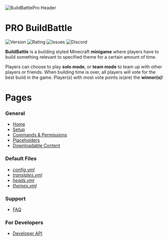 ![BuildBattlePro Header](https://i.imgur.com/4xWDCJJ.png)
# PRO BuildBattle 
![Version](https://img.shields.io/spiget/version/49587?label=Latest%20Release)
![Rating](https://img.shields.io/spiget/stars/49587?label=Rating)
![Issues](https://img.shields.io/github/issues/Drawethree/PRO-BuildBattle?label=Issues&logo=GitHub)
![Discord](https://img.shields.io/discord/505846258867372033?label=Discord&logo=Discord)


**BuildBattle** is a building styled Minecraft **minigame** where players have to build something relevant to specified theme for a certain amount of time. 

Players can choose to play **solo mode**, or **team mode** to team up with other players or friends. When building time is over, all players will vote for the best build in the game. Player(s) with most vote points is(are) the **winner(s)**!

# Pages
### General
* [Home](https://github.com/Drawethree/PRO-BuildBattle/wiki)
* [Setup](https://github.com/Drawethree/PRO-BuildBattle/wiki/Setup)
* [Commands & Permissions](https://github.com/Drawethree/PRO-BuildBattle/wiki/Commands-&-Permissions)
* [Placeholders](https://github.com/Drawethree/PRO-BuildBattle/wiki/Placeholders)
* [Downloadable Content](https://github.com/Drawethree/PRO-BuildBattle/wiki/Downloadable-Content)
### Default Files
* [_config.yml_](https://github.com/Drawethree/PRO-BuildBattle/wiki/config.yml)
* [_translates.yml_](https://github.com/Drawethree/PRO-BuildBattle/wiki/translates.yml)
* [_heads.yml_](https://github.com/Drawethree/PRO-BuildBattle/wiki/heads.yml)
* [_themes.yml_](https://github.com/Drawethree/PRO-BuildBattle/wiki/themes.yml)
### Support
* [FAQ](https://github.com/Drawethree/PRO-BuildBattle/wiki/Frequently-Asked-Questions)
### For Developers
* [Developer API](https://github.com/Drawethree/PRO-BuildBattle/wiki/Developer-API)
